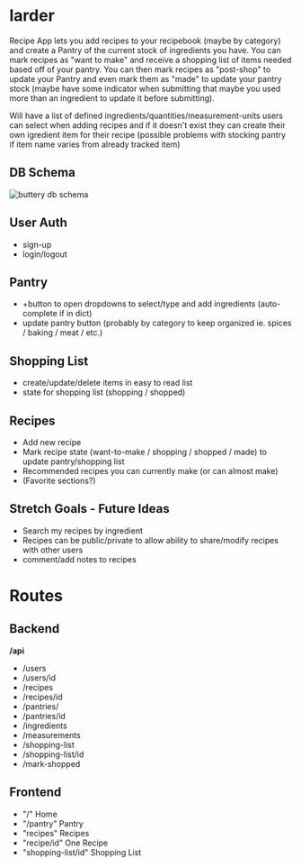 # larder

Recipe App lets you add recipes to your recipebook (maybe by category)
and create a Pantry of the current stock of ingredients you have.
You can mark recipes as "want to make" and receive a shopping list of
items needed based off of your pantry. You can then mark recipes as "post-shop"
to update your Pantry and even mark them as "made" to update your pantry stock (maybe have
some indicator when submitting that maybe you used more than an ingredient to update it before submitting).

Will have a list of defined ingredients/quantities/measurement-units users can select when adding recipes and if it doesn't
exist they can create their own igredient item for their recipe (possible problems with stocking pantry if item name varies from already
tracked item)

## DB Schema

![buttery db schema](https://i.imgur.com/Hr4fM5k.png)

## User Auth

- sign-up
- login/logout

## Pantry

- +button to open dropdowns to select/type and add ingredients (auto-complete if in dict)
- update pantry button (probably by category to keep organized ie. spices / baking / meat / etc.)

## Shopping List

- create/update/delete items in easy to read list
- state for shopping list (shopping / shopped)

## Recipes

- Add new recipe
- Mark recipe state (want-to-make / shopping / shopped / made) to update pantry/shopping list
- Recommended recipes you can currently make (or can almost make)
- (Favorite sections?)

## Stretch Goals - Future Ideas

- Search my recipes by ingredient
- Recipes can be public/private to allow ability to share/modify recipes with other users
- comment/add notes to recipes

# Routes

## Backend

**/api**

- /users
- /users/id
- /recipes
- /recipes/id
- /pantries/
- /pantries/id
- /ingredients
- /measurements
- /shopping-list
- /shopping-list/id
- /mark-shopped

## Frontend

 - "/" Home
 - "/pantry" Pantry
 - "recipes" Recipes
 - "recipe/id" One Recipe
 - "shopping-list/id" Shopping List
